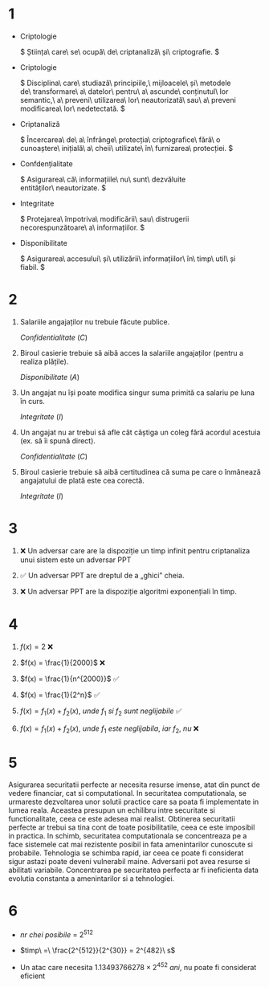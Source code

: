 # 1

- Criptologie

    $ Știința\ care\ se\ ocupă\ de\ criptanaliză\ și\ criptografie. $

- Criptologie

    $ Disciplina\ care\ studiază\ principiile,\ mijloacele\ și\ metodele\
de\ transformare\ a\ datelor\ pentru\ a\ ascunde\ conținutul\ lor\
semantic,\ a\ preveni\ utilizarea\ lor\ neautorizată\ sau\ a\ preveni\
modificarea\ lor\ nedetectată. $

- Criptanaliză

    $ Încercarea\ de\ a\ înfrânge\ protecția\ criptografice\ fără\ o\
cunoaștere\ inițială\ a\ cheii\ utilizate\ în\ furnizarea\ protecției. $

- Confdențialitate

    $ Asigurarea\ că\ informațiile\ nu\ sunt\ dezvăluite\
entităților\ neautorizate. $

- Integritate

    $ Protejarea\ împotriva\ modificării\ sau\ distrugerii\
necorespunzătoare\ a\ informațiilor. $

- Disponibilitate

    $ Asigurarea\ accesului\ și\ utilizării\ informațiilor\ în\ timp\ util\ și\
fiabil. $

# 2

1. Salariile angajaților nu trebuie făcute publice.

    $Confidentialitate\ (C)$

2. Biroul casierie trebuie să aibă acces la salariile angajaților (pentru a realiza plățile).

    $Disponibilitate\ (A)$

3. Un angajat nu își poate modifica singur suma primită ca salariu pe luna în curs.

    $Integritate\ (I)$

4. Un angajat nu ar trebui să afle cât câștiga un coleg fără acordul acestuia (ex. să îi spună direct).

    $Confidentialitate\ (C)$

5. Biroul casierie trebuie să aibă certitudinea că suma pe care o înmânează angajatului de plată este cea corectă.

    $Integritate\ (I)$

# 3

1. :x: Un adversar care are la dispoziție un timp infinit pentru criptanaliza unui sistem este un
adversar PPT

2. :white_check_mark: Un adversar PPT are dreptul de a „ghici” cheia.

3. :x: Un adversar PPT are la dispoziție algoritmi exponențiali în timp.

# 4

1. $f(x) = 2$ :x:

2. $f(x) = \frac{1}{2000}$ :x:

3. $f(x) = \frac{1}{n^{2000}}$ :white_check_mark:

4. $f(x) = \frac{1}{2^n}$ :white_check_mark:

5. $f(x) = f_1(x) + f_2(x),\ unde\ f_1\ si\ f_2\ sunt\ neglijabile$ :white_check_mark:

6. $f(x) = f_1(x) + f_2(x),\ unde\ f_1\ este\ neglijabila,\ iar\ f_2,\ nu$ :x:

# 5

Asigurarea securitatii perfecte ar necesita resurse imense, atat din punct de vedere financiar, cat si computational. In securitatea computationala, se urmareste dezvoltarea unor solutii practice care sa poata fi implementate in lumea reala. Aceastea presupun un echilibru intre securitate si functionalitate, ceea ce este adesea mai realist. Obtinerea securitatii perfecte ar trebui sa tina cont de toate posibilitatile, ceea ce este imposibil in practica. In schimb, securitatea computationala se concentreaza pe a face sistemele cat mai rezistente posibil in fata amenintarilor cunoscute si probabile. Tehnologia se schimba rapid, iar ceea ce poate fi considerat sigur astazi poate deveni vulnerabil maine. Adversarii pot avea resurse si abilitati variabile. Concentrarea pe securitatea perfecta ar fi ineficienta data evolutia constanta a amenintarilor si a tehnologiei.

# 6

- $nr\ chei\ posibile\ =\ 2^{512}$

- $timp\ =\ \frac{2^{512}}{2^{30}} = 2^{482}\ s$

- Un atac care necesita $1.13493766278\times2^{452}\ ani$, nu poate fi considerat eficient

